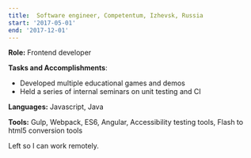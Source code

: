 ```yaml
---
title:  Software engineer, Competentum, Izhevsk, Russia
start: '2017-05-01'
end: '2017-12-01'
---
```

**Role:** Frontend developer

**Tasks and Accomplishments**:

- Developed multiple educational games and demos
- Held a series of internal seminars on unit testing and CI

**Languages:** Javascript, Java

**Tools:** Gulp, Webpack, ES6, Angular, Accessibility testing tools, Flash to html5 conversion tools

Left so I can work remotely.

